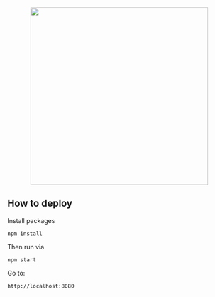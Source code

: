 <div style="text-align: center">
  <img style="margin: 0 auto" width="400px" src="https://image.ibb.co/hPrDkz/Screen_Shot_2018_08_20_at_00_21_17.png" />
</div>

## How to deploy

Install packages
```
npm install
```

Then run via
```
npm start
```

Go to:
```
http://localhost:8080
```